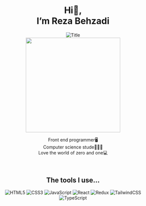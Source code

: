 

<h1 align="center">Hi👋,<br>
  I’m Reza Behzadi </h1>

  <div align="center">
  <img src="https://readme-typing-svg.herokuapp.com?font=Dancing+Script&size=60&color=F38F02&center=true&vCenter=true&width=700&height=70&lines=Heyyy!+I'm+Amirhossein;Computer+Science+Student;Fron-End+react+Developer;Always+learning+new+things;" alt="Title"></img>
</div>

<div align="center">

  


  
<img src='https://i.pinimg.com/originals/de/7e/63/de7e63d9ebdbe909a53e4c9facfa4ce6.gif' width="300">




<p align="center">
     Front end programmer🖥 <br> 
     Computer science stude👨🏻‍💻<br> 
  Love the world of zero and one💻
</p>

<br />

<h2 align"right">The tools I use...</h2>

![HTML5](https://img.shields.io/badge/html5-%23E34F26.svg?style=for-the-badge&logo=html5&logoColor=white) ![CSS3](https://img.shields.io/badge/css3-%231572B6.svg?style=for-the-badge&logo=css3&logoColor=white) ![JavaScript](https://img.shields.io/badge/javascript-%23323330.svg?style=for-the-badge&logo=javascript&logoColor=%23F7DF1E) ![React](https://img.shields.io/badge/react-%2320232a.svg?style=for-the-badge&logo=react&logoColor=%2361DAFB) ![Redux](https://img.shields.io/badge/redux-%23593d88.svg?style=for-the-badge&logo=redux&logoColor=white) ![TailwindCSS](https://img.shields.io/badge/tailwindcss-%2338B2AC.svg?style=for-the-badge&logo=tailwind-css&logoColor=white) ![TypeScript](https://img.shields.io/badge/typescript-%23007ACC.svg?style=for-the-badge&logo=typescript&logoColor=white) 
<br />


